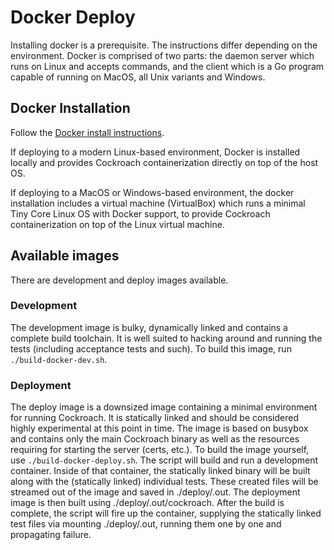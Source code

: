 # Docker Deploy

Installing docker is a prerequisite. The instructions differ depending
on the environment. Docker is comprised of two parts: the daemon
server which runs on Linux and accepts commands, and the client which
is a Go program capable of running on MacOS, all Unix variants and
Windows.

## Docker Installation

Follow the [Docker install instructions](https://docs.docker.com/installation/).

If deploying to a modern Linux-based environment, Docker is installed
locally and provides Cockroach containerization directly on top of the
host OS.

If deploying to a MacOS or Windows-based environment, the docker
installation includes a virtual machine (VirtualBox) which runs a
minimal Tiny Core Linux OS with Docker support, to provide Cockroach
containerization on top of the Linux virtual machine.

## Available images

There are development and deploy images available.

### Development
The development image is bulky, dynamically linked and contains a complete build toolchain.
It is well suited to hacking around and running the tests (including
acceptance tests and such).
To build this image, run `./build-docker-dev.sh`.

### Deployment
The deploy image is a downsized image containing a minimal environment
for running Cockroach. It is statically linked and should be considered
highly experimental at this point in time.
The image is based on busybox and contains only the main Cockroach binary
as well as the resources requiring for starting the server (certs, etc.).
To build the image yourself, use `./build-docker-deploy.sh`. The script
will build and run a development container. Inside of that container,
the statically linked binary will be built along with the (statically linked)
individual tests. These created files will be streamed out of the image
and saved in ./deploy/.out.
The deployment image is then built using ./deploy/.out/cockroach.
After the build is complete, the script will fire up the container, supplying
the statically linked test files via mounting ./deploy/.out, running them
one by one and propagating failure.
